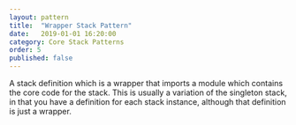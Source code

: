 ```yaml
---
layout: pattern
title:  "Wrapper Stack Pattern"
date:   2019-01-01 16:20:00
category: Core Stack Patterns
order: 5
published: false
---
```


A stack definition which is a wrapper that imports a module which contains the core code for the stack. This is usually a variation of the singleton stack, in that you have a definition for each stack instance, although that definition is just a wrapper.


